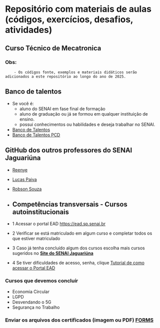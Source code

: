 # Repositório com materiais de aulas (códigos, exercícios, desafios, atividades)

## Curso Técnico de Mecatronica

### Obs: 
```
    - Os códigos fonte, exemplos e materiais didáticos serão adicionados a este repositório ao longo do ano de 2025.
```
## Banco de talentos
- Se você é:
    - aluno do SENAI em fase final de formação
    - aluno de graduação ou já se formou em qualquer instituição de ensino.
    - possui conhecimentos ou habilidades e deseja trabalhar no SENAI.
- [Banco de Talentos](https://sesisenaisp.jobs.recrut.ai/)
- [Banco de Talentos PCD](https://sesisenaisp.jobs.recrut.ai/job/LKJV4W)

## GitHub dos outros professores do SENAI Jaguariúna
- [Reenye](https://github.com/ReenyeLima)
- [Lucas Paiva](https://github.com/lucasPaiva00)
- [Robson Souza](https://github.com/robsonbsouzaa)

- ## Competências transversais - Cursos autoinstitucionais
- 1 Acessar o portal EAD https://ead.sp.senai.br
- 2 Verificar se está matriculado em algum curso e completar todos os que estiver matriculado
- 3 Caso já tenha concluído algum dos cursos escolha mais cursos sugeridos no **[Site do SENAI Jaguariúna](https://jaguariuna.sp.senai.br/cursos/13/899/formacao-inicial-e-continuada?Parent=898)**
- 4 Se tiver dificuldades de acesso, senha, clique [Tutorial de como acessar o Portal EAD](https://ead.sp.senai.br/tutorial/comoacessar/)
### Cursos que devemos concluír
- Economia Circular  
- LGPD  
- Desvendando o 5G  
- Segurança no Trabalho 
### Enviar os arquivos dos certificados (imagem ou PDF) [FORMS](https://forms.gle/STMxikkU8qVfLuEb8)

